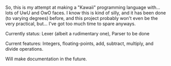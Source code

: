 So, this is my attempt at making a "Kawaii" programming language with... lots of UwU and OwO faces. I know this is kind of silly, and it has been done (to varying degrees) before, and this project probably won't even be the very practical, but... I've got too much time to spare anyways.

Currently status: Lexer (albeit a rudimentary one), Parser to be done

Current features: Integers, floating-points, add, subtract, multiply, and divide operations.

Will make documentation in the future.

